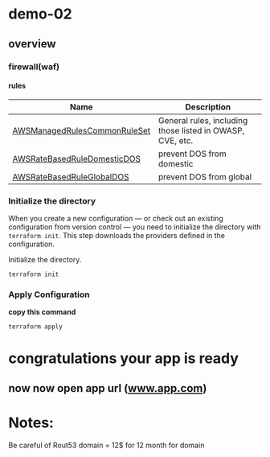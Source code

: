 # demo-02
## overview
### firewall(waf)
#### rules
| Name | Description |
|------|---------|
| <a name="rules_AWSManagedRulesCommonRuleSet"></a> [AWSManagedRulesCommonRuleSet](#rules\_AWSManagedRulesCommonRuleSet) | General rules, including those listed in OWASP, CVE, etc. |
| <a name="rules_AWSRateBasedRuleDomesticDOS"></a> [AWSRateBasedRuleDomesticDOS](#rules\_AWSRateBasedRuleDomesticDOS) | prevent DOS from domestic |
| <a name="rules_AWSRateBasedRuleGlobalDOS"></a> [AWSRateBasedRuleGlobalDOS](#rules\_AWSRateBasedRuleGlobalDOS) | prevent DOS from global |


### Initialize the directory

When you create a new configuration — or check out an existing configuration
from version control — you need to initialize the directory with `terraform
init`. This step downloads the providers defined in the configuration.

Initialize the directory.

```shell script
terraform init
```
### Apply Configuration

 **copy this command**

```shell script
terraform apply 
```
# congratulations your app is ready 
## now now open app url (www.app.com) 
# Notes:
Be careful of Rout53 domain = 12$ for 12 month for domain
 
